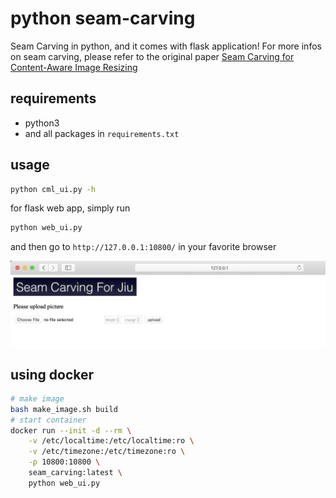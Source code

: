 # python seam-carving
Seam Carving in python, and it comes with flask application! For more infos on seam carving, please refer to the original paper [Seam Carving for Content-Aware Image Resizing](http://www.faculty.idc.ac.il/arik/SCWeb/imret/index.html)

## requirements
- python3
- and all packages in `requirements.txt`

## usage
```bash
python cml_ui.py -h
```

for flask web app, simply run
```bash
python web_ui.py
```

and then go to `http://127.0.0.1:10800/` in your favorite browser

![](images/demo.png)


## using docker
```bash
# make image
bash make_image.sh build
# start container
docker run --init -d --rm \
    -v /etc/localtime:/etc/localtime:ro \
    -v /etc/timezone:/etc/timezone:ro \
    -p 10800:10800 \
    seam_carving:latest \
    python web_ui.py
```
